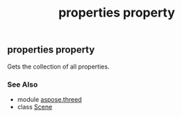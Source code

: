 ﻿---
title: properties property
second_title: Aspose.3D for Python via .NET API References
description: 
type: docs
weight: 200
url: /python-net/aspose.threed/scene/properties/
is_root: false
---

## properties property


Gets the collection of all properties.

### See Also
* module [aspose.threed](../../)
* class [Scene](/3d/python-net/aspose.threed/scene)
